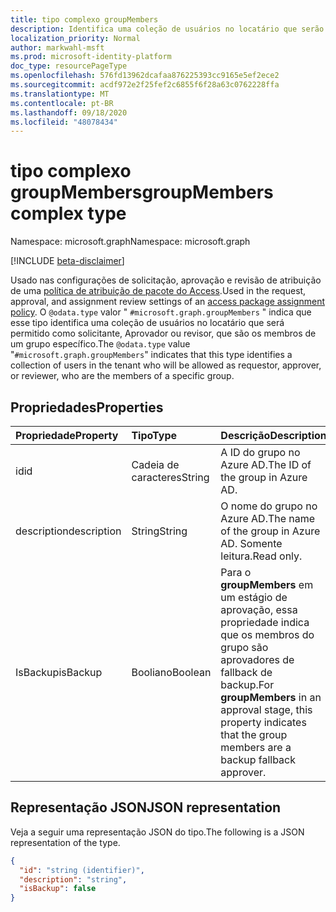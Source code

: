 ```yaml
---
title: tipo complexo groupMembers
description: Identifica uma coleção de usuários no locatário que serão permitidos como solicitante, Aprovador ou revisor.
localization_priority: Normal
author: markwahl-msft
ms.prod: microsoft-identity-platform
doc_type: resourcePageType
ms.openlocfilehash: 576fd13962dcafaa876225393cc9165e5ef2ece2
ms.sourcegitcommit: acdf972e2f25fef2c6855f6f28a63c0762228ffa
ms.translationtype: MT
ms.contentlocale: pt-BR
ms.lasthandoff: 09/18/2020
ms.locfileid: "48078434"
---
```

# <a name="groupmembers-complex-type"></a><span data-ttu-id="04290-103">tipo complexo groupMembers</span><span class="sxs-lookup"><span data-stu-id="04290-103">groupMembers complex type</span></span>

<span data-ttu-id="04290-104">Namespace: microsoft.graph</span><span class="sxs-lookup"><span data-stu-id="04290-104">Namespace: microsoft.graph</span></span>

[!INCLUDE [beta-disclaimer](../../includes/beta-disclaimer.md)]

<span data-ttu-id="04290-105">Usado nas configurações de solicitação, aprovação e revisão de atribuição de uma [política de atribuição de pacote do Access](accesspackageassignmentpolicy.md).</span><span class="sxs-lookup"><span data-stu-id="04290-105">Used in the request, approval, and assignment review settings of an [access package assignment policy](accesspackageassignmentpolicy.md).</span></span> <span data-ttu-id="04290-106">O `@odata.type` valor " `#microsoft.graph.groupMembers` " indica que esse tipo identifica uma coleção de usuários no locatário que será permitido como solicitante, Aprovador ou revisor, que são os membros de um grupo específico.</span><span class="sxs-lookup"><span data-stu-id="04290-106">The `@odata.type` value "`#microsoft.graph.groupMembers`" indicates that this type identifies a collection of users in the tenant who will be allowed as requestor, approver, or reviewer, who are the members of a specific group.</span></span>

## <a name="properties"></a><span data-ttu-id="04290-107">Propriedades</span><span class="sxs-lookup"><span data-stu-id="04290-107">Properties</span></span>

| <span data-ttu-id="04290-108">Propriedade</span><span class="sxs-lookup"><span data-stu-id="04290-108">Property</span></span>                     | <span data-ttu-id="04290-109">Tipo</span><span class="sxs-lookup"><span data-stu-id="04290-109">Type</span></span>                      | <span data-ttu-id="04290-110">Descrição</span><span class="sxs-lookup"><span data-stu-id="04290-110">Description</span></span> |
| :--------------------------- | :------------------------ | :---------- |
| <span data-ttu-id="04290-111">id</span><span class="sxs-lookup"><span data-stu-id="04290-111">id</span></span> |<span data-ttu-id="04290-112">Cadeia de caracteres</span><span class="sxs-lookup"><span data-stu-id="04290-112">String</span></span> | <span data-ttu-id="04290-113">A ID do grupo no Azure AD.</span><span class="sxs-lookup"><span data-stu-id="04290-113">The ID of the group in Azure AD.</span></span> |
| <span data-ttu-id="04290-114">description</span><span class="sxs-lookup"><span data-stu-id="04290-114">description</span></span> |<span data-ttu-id="04290-115">String</span><span class="sxs-lookup"><span data-stu-id="04290-115">String</span></span> | <span data-ttu-id="04290-116">O nome do grupo no Azure AD.</span><span class="sxs-lookup"><span data-stu-id="04290-116">The name of the group in Azure AD.</span></span> <span data-ttu-id="04290-117">Somente leitura.</span><span class="sxs-lookup"><span data-stu-id="04290-117">Read only.</span></span> |
| <span data-ttu-id="04290-118">IsBackup</span><span class="sxs-lookup"><span data-stu-id="04290-118">isBackup</span></span> | <span data-ttu-id="04290-119">Booliano</span><span class="sxs-lookup"><span data-stu-id="04290-119">Boolean</span></span> | <span data-ttu-id="04290-120">Para o **groupMembers** em um estágio de aprovação, essa propriedade indica que os membros do grupo são aprovadores de fallback de backup.</span><span class="sxs-lookup"><span data-stu-id="04290-120">For **groupMembers** in an approval stage, this property indicates that the group members are a backup fallback approver.</span></span> |

## <a name="json-representation"></a><span data-ttu-id="04290-121">Representação JSON</span><span class="sxs-lookup"><span data-stu-id="04290-121">JSON representation</span></span>


<span data-ttu-id="04290-122">Veja a seguir uma representação JSON do tipo.</span><span class="sxs-lookup"><span data-stu-id="04290-122">The following is a JSON representation of the type.</span></span>

<!-- {
  "blockType": "resource",
  "optionalProperties": [

  ],
  "@odata.type": "microsoft.graph.groupMembers",
  "baseType": "microsoft.graph.userSet"
}-->

```json
{
  "id": "string (identifier)",
  "description": "string",
  "isBackup": false
}
```



<!-- uuid: 16cd6b66-4b1a-43a1-adaf-3a886856ed98
2019-02-04 14:57:30 UTC -->
<!-- {
  "type": "#page.annotation",
  "description": "groupMembers complex type",
  "keywords": "",
  "section": "documentation",
  "tocPath": ""
}-->


